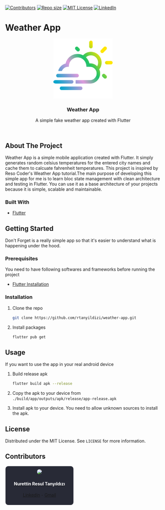[![Contributors][contributors-shield]][contributors-url]
[![Repo size][repo-size-shield]][repo-url]
[![MIT License][license-shield]][license-url]
[![LinkedIn][linkedin-shield]][linkedin-url]

# Weather App

<!-- Project Logo -->
<p align=center>
<img src="./lib/assets/images/ic_launcher.png" widht=192 height=192/>
<h3 align=center>Weather App</h3>
<p align=center>A simple fake weather app created with Flutter<p/>
</p>

<!-- Description -->

<br>

## About The Project

Weather App is a simple mobile application created with Flutter. It simply generates random celsius temperatures for the entered city names and cache them to calcuate fahrenheit temperatures. This project is inspired by Reso Coder's Weather App tutorial.The main purpose of developing this simple app for me is to learn bloc state management with clean architecture and testing in Flutter. You can use it as a base architecture of your projects because it is simple, scalable and maintainable.

### Built With

- [Flutter][flutter-url]

## Getting Started

Don't Forget is a really simple app so that it's easier to understand what is happening under the hood.

### Prerequisites

You need to have following softwares and frameworks before running the project

- [Flutter Installation](https://flutter.dev/docs/get-started/install)

### Installation

1. Clone the repo
   ```sh
   git clone https://github.com/rtanyildizi/weather-app.git
   ```
2. Install packages
   ```sh
   flutter pub get
   ```

## Usage

If you want to use the app in your real android device

1. Build release apk
   ```sh
   flutter build apk --release
   ```
2. Copy the apk to your device from `./build/app/outputs/apk/release/app-release.apk`

3. Install apk to your device. You need to allow unknown sources to install the apk.

<!-- _For more examples, please refer to the [Documentation](https://example.com)_ -->

<!-- ## Roadmap

See the [open issues][issues-url] for a list of proposed features (and known issues).

<!-- CONTRIBUTING -->
<!--
## Contributing

Contributions are what make the open source community such an amazing place to be learn, inspire, and create. Any contributions you make are **greatly appreciated**.

1. Fork the Project
2. Create your Feature Branch (`git checkout -b feature/AmazingFeature`)
3. Commit your Changes (`git commit -m 'Add some AmazingFeature'`)
4. Push to the Branch (`git push origin feature/AmazingFeature`)
5. Open a Pull Request -->

<!-- LICENSE -->

## License

Distributed under the MIT License. See `LICENSE` for more information.

<!-- CONTACT -->

## Contributors

<a href='https://github.com/rtanyildizi' target="_blank">
<div float="left" align=center style='padding: 10px; width: 200px; border: 1px solid white; background-color: #282A36; border-radius: 10px'>
<img src="https://github.com/rtanyildizi.png" style="border-radius:50%" width=150px />

<h4 style='color: white; font-weight: bold'> Nurettin Resul Tanyıldızı </h4>
<p><a href='https://linkedin.com/in/rtanyildizi'>Linkedin</a> - <a href='mailto:tanyildizi.resul@gmail.com'>Gmail</a></p>
</div></a>

<!-- Variables -->

[flutter-url]: https://flutter.dev
[repo-url]: https://github.com/rtanyildizi/weather-app
[issues-url]: https://github.com/rtanyildizi/weather-app/issues
[contributors-shield]: https://img.shields.io/github/contributors/rtanyildizi/weather-app
[contributors-url]: https://github.com/rtanyildizi/weather-app/graphs/contributors
[repo-size-shield]: https://img.shields.io/github/repo-size/rtanyildizi/weather-app
[license-shield]: https://img.shields.io/github/license/rtanyildizi/weather-app
[license-url]: https://github.com/rtanyildizi/weather-app/blob/main/LICENSE
[linkedin-shield]: https://img.shields.io/badge/LinkedIn-%230072B1?logo=linkedin
[linkedin-url]: https://linkedin.com/in/rtanyildizi
